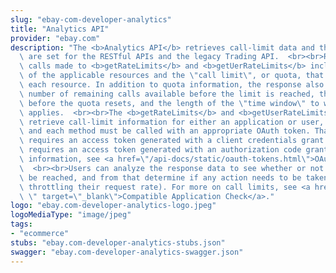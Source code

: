 ```yaml
---
slug: "ebay-com-developer-analytics"
title: "Analytics API"
provider: "ebay.com"
description: "The <b>Analytics API</b> retrieves call-limit data and the quotas that\
  \ are set for the RESTful APIs and the legacy Trading API.  <br><br>Responses from\
  \ calls made to <b>getRateLimits</b> and <b>getUerRateLimits</b> include a list\
  \ of the applicable resources and the \"call limit\", or quota, that is set for\
  \ each resource. In addition to quota information, the response also includes the\
  \ number of remaining calls available before the limit is reached, the time remaining\
  \ before the quota resets, and the length of the \"time window\" to which the quota\
  \ applies.  <br><br>The <b>getRateLimits</b> and <b>getUserRateLimits</b> methods\
  \ retrieve call-limit information for either an application or user, respectively,\
  \ and each method must be called with an appropriate OAuth token. That is, <b>getRateLimites</b>\
  \ requires an access token generated with a client credentials grant and <b>getUserRateLimites</b>\
  \ requires an access token generated with an authorization code grant. For more\
  \ information, see <a href=\"/api-docs/static/oauth-tokens.html\">OAuth tokens</a>.\
  \  <br><br>Users can analyze the response data to see whether or not a limit might\
  \ be reached, and from that determine if any action needs to be taken (such as programmatically\
  \ throttling their request rate). For more on call limits, see <a href=\"https://developer.ebay.com/support/app-check\
  \ \" target=\"_blank\">Compatible Application Check</a>."
logo: "ebay.com-developer-analytics-logo.jpeg"
logoMediaType: "image/jpeg"
tags:
- "ecommerce"
stubs: "ebay.com-developer-analytics-stubs.json"
swagger: "ebay.com-developer-analytics-swagger.json"
---
```

